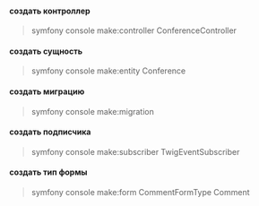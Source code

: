 #### создать контроллер

> symfony console make:controller ConferenceController


#### создать сущность

> symfony console make:entity Conference

#### создать миграцию

> symfony console make:migration

#### создать подписчика

> symfony console make:subscriber TwigEventSubscriber

#### создать тип формы

> symfony console make:form CommentFormType Comment
